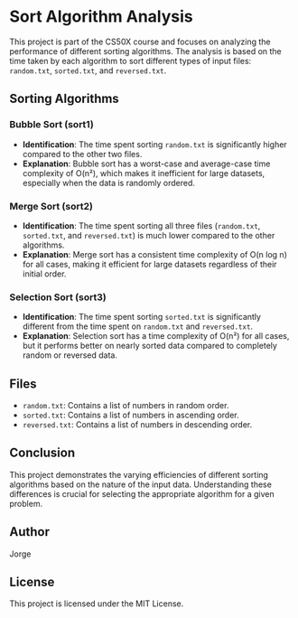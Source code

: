 # Sort Algorithm Analysis

This project is part of the CS50X course and focuses on analyzing the performance of different sorting algorithms. The analysis is based on the time taken by each algorithm to sort different types of input files: `random.txt`, `sorted.txt`, and `reversed.txt`.

## Sorting Algorithms

### Bubble Sort (sort1)

- **Identification**: The time spent sorting `random.txt` is significantly higher compared to the other two files.
- **Explanation**: Bubble sort has a worst-case and average-case time complexity of O(n²), which makes it inefficient for large datasets, especially when the data is randomly ordered.

### Merge Sort (sort2)

- **Identification**: The time spent sorting all three files (`random.txt`, `sorted.txt`, and `reversed.txt`) is much lower compared to the other algorithms.
- **Explanation**: Merge sort has a consistent time complexity of O(n log n) for all cases, making it efficient for large datasets regardless of their initial order.

### Selection Sort (sort3)

- **Identification**: The time spent sorting `sorted.txt` is significantly different from the time spent on `random.txt` and `reversed.txt`.
- **Explanation**: Selection sort has a time complexity of O(n²) for all cases, but it performs better on nearly sorted data compared to completely random or reversed data.

## Files

- `random.txt`: Contains a list of numbers in random order.
- `sorted.txt`: Contains a list of numbers in ascending order.
- `reversed.txt`: Contains a list of numbers in descending order.

## Conclusion

This project demonstrates the varying efficiencies of different sorting algorithms based on the nature of the input data. Understanding these differences is crucial for selecting the appropriate algorithm for a given problem.

## Author

Jorge

## License

This project is licensed under the MIT License.
